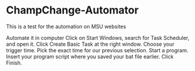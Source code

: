 # ChampChange-Automator
This is a test for the automation on MSU websites 


Automate it in computer
Click on Start Windows, search for Task Scheduler, and open it.
Click Create Basic Task at the right window.
Choose your trigger time.
Pick the exact time for our previous selection.
Start a program.
Insert your program script where you saved your bat file earlier.
Click Finish.
